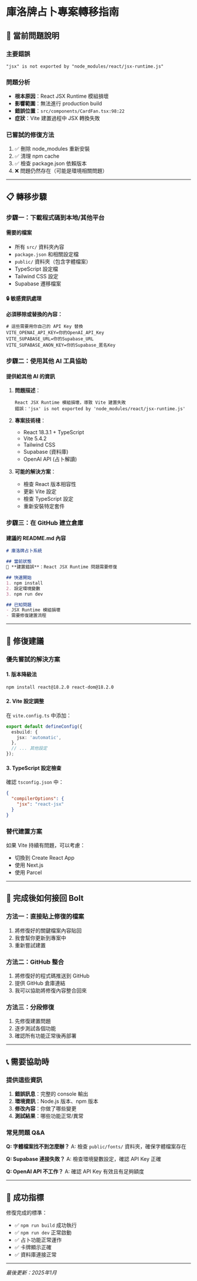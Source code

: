 # 庫洛牌占卜專案轉移指南

## 🚨 當前問題說明

### 主要錯誤
```
"jsx" is not exported by "node_modules/react/jsx-runtime.js"
```

### 問題分析
- **根本原因**：React JSX Runtime 模組損壞
- **影響範圍**：無法進行 production build
- **錯誤位置**：`src/components/CardFan.tsx:98:22`
- **症狀**：Vite 建置過程中 JSX 轉換失敗

### 已嘗試的修復方法
1. ✅ 刪除 node_modules 重新安裝
2. ✅ 清理 npm cache
3. ✅ 檢查 package.json 依賴版本
4. ❌ 問題仍然存在（可能是環境相關問題）

---

## 📋 轉移步驟

### 步驟一：下載程式碼到本地/其他平台

#### 需要的檔案
- 所有 `src/` 資料夾內容
- `package.json` 和相關設定檔
- `public/` 資料夾（包含字體檔案）
- TypeScript 設定檔
- Tailwind CSS 設定
- Supabase 遷移檔案

#### 🔒 敏感資訊處理
**必須移除或替換的內容：**
```env
# 這些需要用你自己的 API Key 替換
VITE_OPENAI_API_KEY=你的OpenAI_API_Key
VITE_SUPABASE_URL=你的Supabase_URL
VITE_SUPABASE_ANON_KEY=你的Supabase_匿名Key
```

### 步驟二：使用其他 AI 工具協助

#### 提供給其他 AI 的資訊
1. **問題描述**：
   ```
   React JSX Runtime 模組損壞，導致 Vite 建置失敗
   錯誤：'jsx' is not exported by 'node_modules/react/jsx-runtime.js'
   ```

2. **專案技術棧**：
   - React 18.3.1 + TypeScript
   - Vite 5.4.2
   - Tailwind CSS
   - Supabase (資料庫)
   - OpenAI API (占卜解讀)

3. **可能的解決方案**：
   - 檢查 React 版本相容性
   - 更新 Vite 設定
   - 檢查 TypeScript 設定
   - 重新安裝特定套件

### 步驟三：在 GitHub 建立倉庫

#### 建議的 README.md 內容
```markdown
# 庫洛牌占卜系統

## 當前狀態
🚨 **建置錯誤**：React JSX Runtime 問題需要修復

## 快速開始
1. npm install
2. 設定環境變數
3. npm run dev

## 已知問題
- JSX Runtime 模組損壞
- 需要修復建置流程
```

---

## 🔧 修復建議

### 優先嘗試的解決方案

#### 1. 版本降級法
```bash
npm install react@18.2.0 react-dom@18.2.0
```

#### 2. Vite 設定調整
在 `vite.config.ts` 中添加：
```typescript
export default defineConfig({
  esbuild: {
    jsx: 'automatic',
  },
  // ... 其他設定
});
```

#### 3. TypeScript 設定檢查
確認 `tsconfig.json` 中：
```json
{
  "compilerOptions": {
    "jsx": "react-jsx"
  }
}
```

### 替代建置方案
如果 Vite 持續有問題，可以考慮：
- 切換到 Create React App
- 使用 Next.js
- 使用 Parcel

---

## 🔄 完成後如何接回 Bolt

### 方法一：直接貼上修復的檔案
1. 將修復好的關鍵檔案內容貼回
2. 我會幫你更新到專案中
3. 重新嘗試建置

### 方法二：GitHub 整合
1. 將修復好的程式碼推送到 GitHub
2. 提供 GitHub 倉庫連結
3. 我可以協助將修復內容整合回來

### 方法三：分段修復
1. 先修復建置問題
2. 逐步測試各個功能
3. 確認所有功能正常後再部署

---

## 📞 需要協助時

### 提供這些資訊
1. **錯誤訊息**：完整的 console 輸出
2. **環境資訊**：Node.js 版本、npm 版本
3. **修改內容**：你做了哪些變更
4. **測試結果**：哪些功能正常/異常

### 常見問題 Q&A

**Q: 字體檔案找不到怎麼辦？**
A: 檢查 `public/fonts/` 資料夾，確保字體檔案存在

**Q: Supabase 連接失敗？**
A: 檢查環境變數設定，確認 API Key 正確

**Q: OpenAI API 不工作？**
A: 確認 API Key 有效且有足夠額度

---

## 🎯 成功指標

修復完成的標準：
- ✅ `npm run build` 成功執行
- ✅ `npm run dev` 正常啟動
- ✅ 占卜功能正常運作
- ✅ 卡牌顯示正確
- ✅ 資料庫連接正常

---

*最後更新：2025年1月*